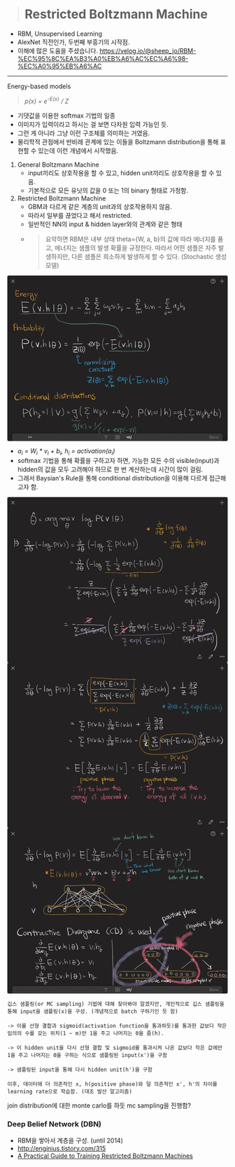 > # Restricted Boltzmann Machine

- RBM, Unsupervised Learning
- AlexNet 직전인가, 두번째 부흥기의 시작점.
- 이해에 많은 도움을 주셨습니다. <https://velog.io/@sheep_jo/RBM-%EC%95%8C%EA%B3%A0%EB%A6%AC%EC%A6%98-%EC%A0%95%EB%A6%AC>

---

Energy-based models

> <i>p(x) = e<sup>-E(x)</sup> / Z</i>

- 기댓값을 이용한 softmax 기법의 일종
- 이미지가 입력이라고 하시는 걸 보면 다차원 입력 가능인 듯.
- 그런 게 아니라 그냥 이런 구조체를 의미하는 거였음.
- 물리학적 관점에서 반비례 관계에 있는 이들을 Boltzmann distribution을 통해 표현할 수 있는데 이런 개념에서 시작했음.

1. General Boltzmann Machine
   - input끼리도 상호작용을 할 수 있고, hidden unit끼리도 상호작용을 할 수 있음.
   - 기본적으로 모든 유닛의 값을 0 또는 1의 binary 형태로 가정함.
2. Restricted Boltzmann Machine
   - GBM과 다르게 같은 계층의 unit과의 상호작용하지 않음.
   - 따라서 일부를 끊었다고 해서 restricted.
   - 일반적인 NN의 input & hidden layer와의 관계와 같은 형태
   - > 요약하면 RBM은 내부 상태 theta={W, a, b}의 값에 따라 에너지를 품고, 에너지는 샘플의 발생 확률을 규정한다. 따라서 어떤 샘플은 자주 발생하지만, 다른 샘플은 희소하게 발생하게 할 수 있다. (Stochastic 생성 모델)

<img src="images/RBM_element.JPG" style="display: block; margin: auto;" />

- <i>a<sub>i</sub> = W<sub>i</sub> * v<sub>i</sub> + b<sub>i</sub>, h<sub>i</sub> = activation(a<sub>i</sub>)</i>
- softmax 기법을 통해 확률을 구하고자 하면, 가능한 모든 수의 visible(input)과 hidden의 값을 모두 고려해야 하므로 한 번 계산하는데 시간이 많이 걸림.
- 그래서 Baysian's Rule을 통해 conditional distribution을 이용해 다르게 접근해고자 함.

<img src="images/RBM_element2.JPG" style="display: block; margin: auto;" />
<img src="images/RBM_element3.JPG" style="display: block; margin: auto;" />
<img src="images/RBM_element4.JPG" style="display: block; margin: auto;" />

```
깁스 샘플링(or MC sampling) 기법에 대해 찾아봐야 알겠지만, 개인적으로 깁스 샘플링을 통해 input을 샘플링(x)을 구성. (개념적으로 batch 구하기인 듯 함)

-> 이를 선형 결합과 sigmoid(activation function을 통과하듯)를 통과한 값보다 작은 임의의 수를 갖는 위치(1 ~ m)만 1을 주고 나머지는 0을 줌(h).

-> 이 hidden unit을 다시 선형 결합 및 sigmoid를 통과시켜 나온 값보다 작은 값에만 1을 주고 나머지는 0을 구하는 식으로 샘플링된 input(x')을 구함

-> 샘플링된 input을 통해 다시 hidden unit(h')을 구함

이후, 데이터에 더 의존적인 x, h(positive phase)와 덜 의존적인 x', h'의 차이를 learning rate으로 학습함. (대조 발산 알고리즘)
```

join distribution에 대한 monte carlo를 하듯 mc sampling을 진행함?

### Deep Belief Network (DBN)

- RBM을 쌓아서 계층을 구성. (until 2014)
- http://enginius.tistory.com/315
- [A Practical Guide to Training Restricted Boltzmann Machines](https://github.com/sjchoi86/dl_tutorials_10weeks/blob/master/papers/A%20Practical%20Guide%20to%20Training%20Restricted%20Boltzmann%20Machines.pdf)
